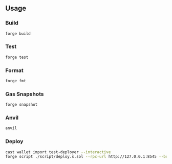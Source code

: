 ## Usage

### Build

```sh
forge build
```

### Test

```sh
forge test
```

### Format

```sh
forge fmt
```

### Gas Snapshots

```sh
forge snapshot
```

### Anvil

```sh
anvil
```

### Deploy

```sh
cast wallet import test-deployer --interactive
forge script ./script/deploy.s.sol --rpc-url http://127.0.0.1:8545 --broadcast --account test-deployer 
```
